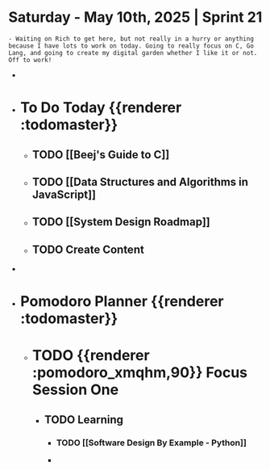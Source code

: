 # Saturday - May 10th, 2025 | Sprint 21
	- Waiting on Rich to get here, but not really in a hurry or anything because I have lots to work on today. Going to really focus on C, Go Lang, and going to create my digital garden whether I like it or not. Off to work!
-
- # To Do Today {{renderer :todomaster}}
	- ## TODO [[Beej's Guide to C]]
	- ## TODO [[Data Structures and Algorithms in JavaScript]]
	- ## TODO [[System Design Roadmap]]
	- ## TODO Create Content
-
- # Pomodoro Planner {{renderer :todomaster}}
	- # TODO {{renderer :pomodoro_xmqhm,90}} Focus Session One
		- ## TODO Learning
			- ### TODO [[Software Design By Example - Python]]
			-